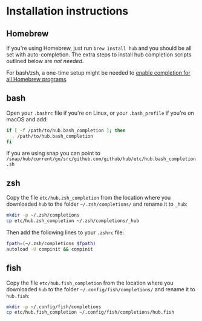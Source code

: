 # Installation instructions

## Homebrew

If you're using Homebrew, just run `brew install hub` and you should be all set
with auto-completion. The extra steps to install hub completion scripts outlined
below are *not needed*.

For bash/zsh, a one-time setup might be needed to [enable completion for all
Homebrew programs](https://docs.brew.sh/Shell-Completion).

## bash

Open your `.bashrc` file if you're on Linux, or your `.bash_profile` if you're on macOS and add:

```sh
if [ -f /path/to/hub.bash_completion ]; then
  . /path/to/hub.bash_completion
fi
```

If you are using snap you can point to ``/snap/hub/current/go/src/github.com/github/hub/etc/hub.bash_completion.sh``

## zsh

Copy the file `etc/hub.zsh_completion` from the location where you downloaded
`hub` to the folder `~/.zsh/completions/` and rename it to `_hub`:

```sh
mkdir -p ~/.zsh/completions
cp etc/hub.zsh_completion ~/.zsh/completions/_hub
```

Then add the following lines to your `.zshrc` file:

```sh
fpath=(~/.zsh/completions $fpath) 
autoload -U compinit && compinit
```

## fish

Copy the file `etc/hub.fish_completion` from the location where you downloaded
`hub` to the folder `~/.config/fish/completions/` and rename it to `hub.fish`:

```sh
mkdir -p ~/.config/fish/completions
cp etc/hub.fish_completion ~/.config/fish/completions/hub.fish
```

